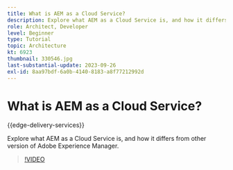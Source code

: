 ```yaml
---
title: What is AEM as a Cloud Service?
description: Explore what AEM as a Cloud Service is, and how it differs from other version of Adobe Experience Manager.
role: Architect, Developer
level: Beginner
type: Tutorial
topic: Architecture
kt: 6923
thumbnail: 330546.jpg
last-substantial-update: 2023-09-26
exl-id: 8aa97bdf-6a0b-4140-8183-a8f77212992d
---
```

# What is AEM as a Cloud Service?

{{edge-delivery-services}}

Explore what AEM as a Cloud Service is, and how it differs from other version of Adobe Experience Manager.

>[!VIDEO](https://video.tv.adobe.com/v/330546?quality=12&learn=on)
